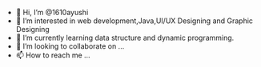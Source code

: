 - 👋 Hi, I’m @1610ayushi
- 👀 I’m interested in web development,Java,UI/UX Designing and Graphic Designing
- 🌱 I’m currently learning data structure and dynamic programming.
- 💞️ I’m looking to collaborate on ...
- 📫 How to reach me ...

<!---
1610ayushi/1610ayushi is a ✨ special ✨ repository because its `README.md` (this file) appears on your GitHub profile.
You can click the Preview link to take a look at your changes.
--->
